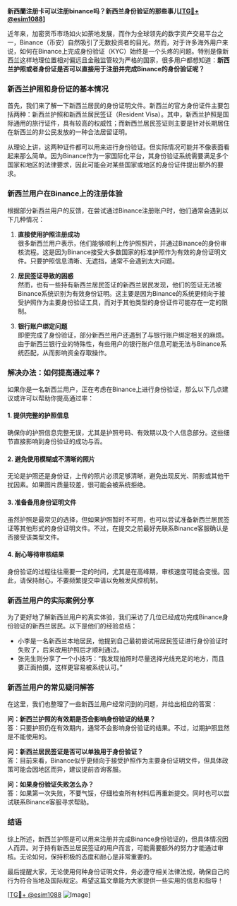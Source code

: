 **新西蘭注册卡可以注册binance吗？新西兰身份验证的那些事儿[[TG💪+ @esim1088](https://t.me/s/esim1088)]**

近年来，加密货币市场如火如荼地发展，而作为全球领先的数字资产交易平台之一，Binance（币安）自然吸引了无数投资者的目光。然而，对于许多海外用户来说，如何在Binance上完成身份验证（KYC）始终是一个头疼的问题。特别是像新西兰这样地理位置相对偏远且金融监管较为严格的国家，很多用户都想知道：**新西兰护照或者身份证是否可以直接用于注册并完成Binance的身份验证呢？**

### **新西兰护照和身份证的基本情况**

首先，我们来了解一下新西兰居民的身份证明文件。新西兰的官方身份证件主要包括两种：新西兰护照和新西兰居民签证（Resident Visa）。其中，新西兰护照是国际通用的旅行证件，具有较高的权威性；而新西兰居民签证则主要是针对长期居住在新西兰的非公民发放的一种合法居留证明。

从理论上讲，这两种证件都可以用来进行身份验证。但实际情况可能并不像表面看起来那么简单。因为Binance作为一家国际化平台，其身份验证系统需要满足多个国家和地区的法律要求，因此可能会对某些国家或地区的身份证件提出额外的要求。

### **新西兰用户在Binance上的注册体验**

根据部分新西兰用户的反馈，在尝试通过Binance注册账户时，他们通常会遇到以下几种情况：

1. **直接使用护照注册成功**  
   很多新西兰用户表示，他们能够顺利上传护照照片，并通过Binance的身份审核流程。这是因为Binance接受大多数国家的标准护照作为有效的身份证明文件。只要护照信息清晰、无遮挡，通常不会遇到太大问题。

2. **居民签证导致的困惑**  
   然而，也有一些持有新西兰居民签证的新西兰居民发现，他们的签证无法被Binance系统识别为有效身份证明。这主要是因为Binance的系统更倾向于接受护照作为主要身份验证工具，而对于其他类型的身份证件可能存在一定的限制。

3. **银行账户绑定问题**  
   即便完成了身份验证，部分新西兰用户还遇到了与银行账户绑定相关的麻烦。由于新西兰银行业的特殊性，有些用户的银行账户信息可能无法与Binance系统匹配，从而影响资金存取操作。

### **解决办法：如何提高通过率？**

如果你是一名新西兰用户，正在考虑在Binance上进行身份验证，那么以下几点建议或许可以帮助你提高通过率：

#### **1. 提供完整的护照信息**
确保你的护照信息完整无误，尤其是护照号码、有效期以及个人信息部分。这些细节直接影响到身份验证的成功与否。

#### **2. 避免使用模糊或不清晰的照片**
无论是护照还是身份证，上传的照片必须足够清晰，避免出现反光、阴影或其他干扰因素。如果图片质量较差，很可能会被系统拒绝。

#### **3. 准备备用身份证明文件**
虽然护照是最常见的选择，但如果护照暂时不可用，也可以尝试准备新西兰居民签证等其他形式的身份证明文件。不过，在提交之前最好先联系Binance客服确认是否接受该类型文件。

#### **4. 耐心等待审核结果**
身份验证的过程往往需要一定的时间，尤其是在高峰期，审核速度可能会变慢。因此，请保持耐心，不要频繁提交申请以免触发风控机制。

### **新西兰用户的实际案例分享**

为了更好地了解新西兰用户的真实体验，我们采访了几位已经成功完成Binance身份验证的新西兰居民。以下是他们的经验总结：

- 小李是一名新西兰本地居民，他提到自己最初尝试用居民签证进行身份验证时失败了，后来改用护照后才顺利通过。
- 张先生则分享了一个小技巧：“我发现拍照时尽量选择光线充足的地方，而且要正面拍摄，这样更容易被系统认可。”

### **新西兰用户的常见疑问解答**

在这里，我们也整理了一些新西兰用户经常问到的问题，并给出相应的答案：

**问：新西兰护照的有效期是否会影响身份验证的结果？**  
答：只要护照仍在有效期内，通常不会影响身份验证的结果。不过，过期护照显然是不能使用的。

**问：新西兰居民签证是否可以单独用于身份验证？**  
答：目前来看，Binance似乎更倾向于接受护照作为主要身份证明文件，但具体政策可能会因地区而异，建议提前咨询客服。

**问：如果身份验证失败怎么办？**  
答：如果第一次失败，不要气馁，仔细检查所有材料后再重新提交。同时也可以尝试联系Binance客服寻求帮助。

### **结语**

综上所述，新西兰护照是可以用来注册并完成Binance身份验证的，但具体情况因人而异。对于持有新西兰居民签证的用户而言，可能需要额外的努力才能通过审核。无论如何，保持积极的态度和耐心是非常重要的。

最后提醒大家，无论使用何种身份证明文件，务必遵守相关法律法规，确保自己的行为符合当地及国际规定。希望这篇文章能为大家提供一些实用的信息和指导！

[[TG💪+ @esim1088](https://t.me/s/esim1088) ![Image](https://i.postimg.cc/4NQfJmqS/Snipaste-2025-05-13-00-14-12.png)]